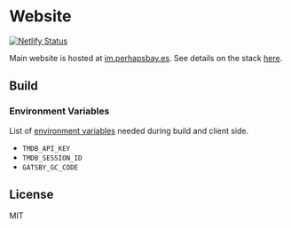 # Website

[![Netlify Status](https://api.netlify.com/api/v1/badges/fce83868-4b4f-419a-b6f2-9d29f21062c6/deploy-status)](https://app.netlify.com/sites/sanyamkapoor/deploys)

Main website is hosted at [im.perhapsbay.es](https://im.perhapsbay.es). See details on the stack [here](https://im.perhapsbay.es/kb/the-stack).

## Build

### Environment Variables

List of [environment variables](https://www.gatsbyjs.com/docs/how-to/local-development/environment-variables) needed during build and client side.

- `TMDB_API_KEY`
- `TMDB_SESSION_ID`
- `GATSBY_GC_CODE`

## License

MIT
